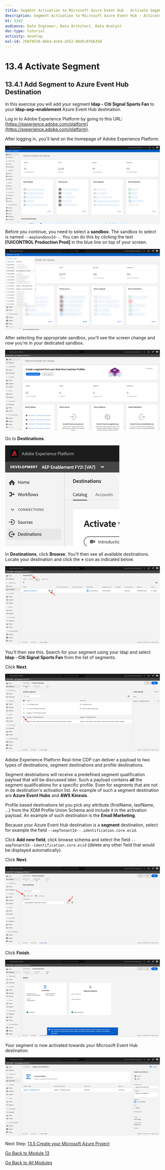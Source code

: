 ```yaml
---
title: Segment Activation to Microsoft Azure Event Hub - Activate Segment
description: Segment Activation to Microsoft Azure Event Hub - Activate Segment
kt: 5342
audience: Data Engineer, Data Architect, Data Analyst
doc-type: tutorial
activity: develop
exl-id: 250f8536-b6bd-4c64-a552-80d5c6fb6358
---
```

# 13.4 Activate Segment

## 13.4.1 Add Segment to Azure Event Hub Destination

In this exercise you will add your segment **ldap - Citi Signal Sports Fan** to your **ldap-aep-enablement** Azure Event Hub destination.

Log in to Adobe Experience Platform by going to this URL: [https://experience.adobe.com/platform](https://experience.adobe.com/platform).

After logging in, you'll land on the homepage of Adobe Experience Platform.

![Data Ingestion](./images/home.png)

Before you continue, you need to select a **sandbox**. The sandbox to select is named ``--aepSandboxId--``. You can do this by clicking the text **[!UICONTROL Production Prod]** in the blue line on top of your screen.

![Data Ingestion](./images/sb1.png)

After selecting the appropriate sandbox, you'll see the screen change and now you're in your dedicated sandbox.

![Data Ingestion](./images/sb2.png)

Go to **Destinations**. 

![Data Ingestion](./images/sb2a.png)

In **Destinations**, click **Browse**. You'll then see all available destinations. Locate your destination and click the **+** icon as indicated below.

![5-01-select-destination.png](./images/5-01-select-destination.png)

You'll then see this. Search for your segment using your ldap and select **ldap - Citi Signal Sports Fan** from the list of segments.

Click **Next**.

![5-04-select-segment.png](./images/5-04-select-segment.png)

Adobe Experience Platform Real-time CDP can deliver a payload to two types of destinations, segment destinations and profile destinations.

Segment destinations will receive a predefined segment qualification payload that will be discussed later. Such a payload contains **all** the segment qualifications for a specific profile. Even for segments that are not in de destination's activation list. An example of such a segment destination are **Azure Event Hubs** and **AWS Kinesis**.

Profile based destinations let you pick any attribute (firstName, lastName, ...) from the XDM Profile Union Schema and include it in the activation payload. An example of such destination is the **Email Marketing**.

Because your Azure Event Hub destination is a **segment** destination, select for example the field `--aepTenantId--.identification.core.ecid`. 

Click **Add new field**, click browse schema and select the field `--aepTenantId--identification.core.ecid` (delete any other field that would be displayed automatically).

Click **Next**.

![5-05-select-attributes.png](./images/5-05-select-attributes.png)

Click **Finish**.

![5-06-destination-finish.png](./images/5-06-destination-finish.png)

Your segment is now activated towards your Microsoft Event Hub destination.

![5-07-destination-segment-added.png](./images/5-07-destination-segment-added.png)

Next Step: [13.5 Create your Microsoft Azure Project](./ex5.md)

[Go Back to Module 13](./segment-activation-microsoft-azure-eventhub.md)

[Go Back to All Modules](./../../overview.md)
